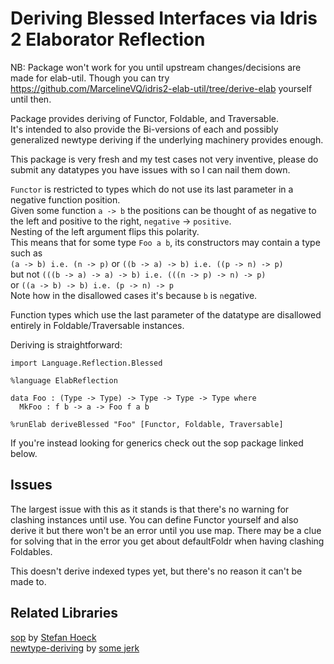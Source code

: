 # Deriving Blessed Interfaces via Idris 2 Elaborator Reflection

NB: Package won't work for you until upstream changes/decisions are made for elab-util.
Though you can try https://github.com/MarcelineVQ/idris2-elab-util/tree/derive-elab yourself until then.

Package provides deriving of Functor, Foldable, and Traversable.  
It's intended to also provide the Bi-versions of each and possibly
generalized newtype deriving if the underlying machinery provides enough.

This package is very fresh and my test cases not very inventive, please do submit any datatypes you have issues with so I can nail them down.

`Functor` is restricted to types which do not use its last parameter in a negative function position.  
Given some function `a -> b` the positions can be thought of as negative to the left and positive to the right, `negative` -> `positive`.  
Nesting of the left argument flips this polarity.  
This means that for some type `Foo a b`, its constructors may contain a type such as  
`(a -> b) i.e. (n -> p)` or `((b -> a) -> b) i.e. ((p -> n) -> p)`  
but not `(((b -> a) -> a) -> b) i.e. (((n -> p) -> n) -> p)`  
or `((a -> b) -> b) i.e. (p -> n) -> p `  
Note how in the disallowed cases it's because `b` is `n`egative.

Function types which use the last parameter of the datatype are disallowed entirely in Foldable/Traversable instances.

Deriving is straightforward:
```idris2
import Language.Reflection.Blessed

%language ElabReflection

data Foo : (Type -> Type) -> Type -> Type -> Type where
  MkFoo : f b -> a -> Foo f a b

%runElab deriveBlessed "Foo" [Functor, Foldable, Traversable]
```

If you're instead looking for generics check out the sop package linked below.

## Issues

The largest issue with this as it stands is that there's no warning for clashing instances until use. You can define Functor yourself and also derive it but there won't be an error until you use map. There may be a clue for solving that in the error you get about defaultFoldr when having clashing Foldables.

This doesn't derive indexed types yet, but there's no reason it can't be made to.

## Related Libraries

[sop](https://github.com/stefan-hoeck/idris2-sop) by [Stefan Hoeck](https://github.com/stefan-hoeck)  
[newtype-deriving](https://github.com/MarcelineVQ/idris2-newtype-deriving) by [some jerk](https://github.com/MarcelineVQ)  
